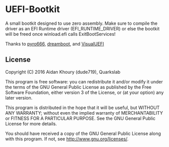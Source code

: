 # UEFI-Bootkit

A small bootkit designed to use zero assembly. Make sure to compile the driver as an EFI Runtime driver (EFI_RUNTIME_DRIVER) or else the bootkit will be freed once winload.efi calls ExitBootServices!

Thanks to [pyro666](https://github.com/Pyro666), [dreamboot](https://github.com/quarkslab/dreamboot), and [VisualUEFI](https://github.com/ionescu007/VisualUefi)


## License
Copyright (C) 2016 Aidan Khoury (dude719), Quarkslab

This program is free software: you can redistribute it and/or modify
it under the terms of the GNU General Public License as published by
the Free Software Foundation, either version 3 of the License, or
(at your option) any later version.

This program is distributed in the hope that it will be useful,
but WITHOUT ANY WARRANTY; without even the implied warranty of
MERCHANTABILITY or FITNESS FOR A PARTICULAR PURPOSE.  See the
GNU General Public License for more details.

You should have received a copy of the GNU General Public License
along with this program.  If not, see <http://www.gnu.org/licenses/>.
